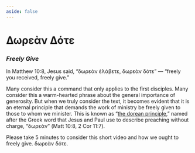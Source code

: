 ```yaml
---
aside: false
---
```


# Δωρεὰν Δότε
### _Freely Give_

In Matthew 10:8, Jesus said, “δωρεὰν ἐλάβετε, δωρεὰν δότε” — “freely you received, freely give.”

Many consider this a command that only applies to the first disciples. Many consider this a warm-hearted phrase about the general importance of generosity. But when we truly consider the text, it becomes evident that it is an eternal principle that demands the work of ministry be freely given to those to whom we minister. This is known as “[the dorean principle](https://thedoreanprinciple.org),” named after the Greek word that Jesus and Paul use to describe preaching without charge, “δωρεὰν” (Matt 10:8, 2 Cor 11:7).

Please take 5 minutes to consider this short video and how we ought to freely give. δωρεὰν δότε.

<VideoPlayer address='https://d2dho1yua3fd92.cloudfront.net/introduction.mp4.dash/'></VideoPlayer>
